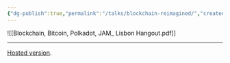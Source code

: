 ```yaml
---
{"dg-publish":true,"permalink":"/talks/blockchain-reimagined/","created":"2024-07-12T16:35:17.118+01:00","updated":"2024-07-12T16:37:18.725+01:00"}
---
```


![[Blockchain, Bitcoin, Polkadot, JAM_ Lisbon Hangout.pdf]]

--- 

[Hosted version](https://docs.google.com/presentation/d/e/2PACX-1vRQvoqbMbo9dqDOGjPZ7ARUDVzakvBRO9rdGYUTsGruah6agWNs2suN-Nr7-dO8ybbzkTKN49q5zh3y/pub?start=false&loop=false&delayms=3000). 
